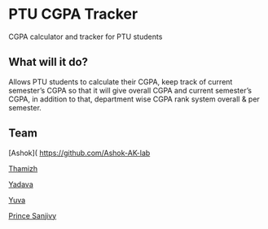 # PTU CGPA Tracker

CGPA calculator and tracker for PTU students

## What will it do?

Allows PTU students to calculate their CGPA, keep track of current semester’s CGPA so that it will give overall CGPA and current semester’s CGPA, in addition to that, department wise CGPA rank system overall & per semester.

## Team

[Ashok]( https://github.com/Ashok-AK-lab 

[Thamizh]( https://github.com/Thamizh813 )

[Yadava]( https://github.com/yadhavaprasanna )

[Yuva]( https://githu.com/yuvachn )

[Prince Sanjivy]( https://github.com/princesanjivy )



